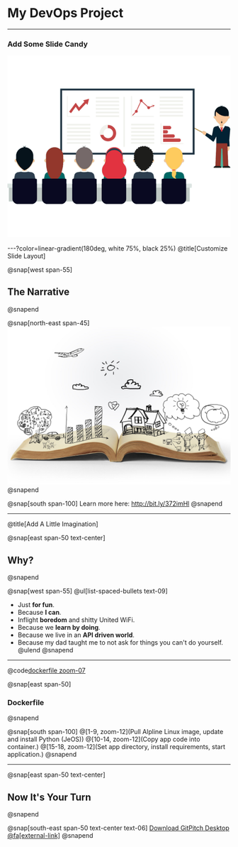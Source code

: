 # My **DevOps** Project

---

### Add Some Slide Candy

![IMAGE](assets/img/presentation.png)

---?color=linear-gradient(180deg, white 75%, black 25%)
@title[Customize Slide Layout]

@snap[west span-55]
## The Narrative
@snapend

@snap[north-east span-45]
![IMAGE](assets/img/narrative.jpg)
@snapend

@snap[south span-100]
Learn more here: http://bit.ly/372imHl
@snapend

---
@title[Add A Little Imagination]

@snap[east span-50 text-center]
## Why?
@snapend

@snap[west span-55]
@ul[list-spaced-bullets text-09]
- Just **for fun**.
- Because **I can**.
- Inflight **boredom** and shitty United WiFi.
- Because we **learn by doing**.
- Because we live in an **API driven world**.
- Because my dad taught me to not ask for things you can't do yourself.
@ulend
@snapend

---

@code[dockerfile zoom-07](./Dockerfile)

@snap[east span-50]
### Dockerfile
@snapend

@snap[south span-100]
@[1-9, zoom-12](Pull Alpline Linux image, update and install Python (JeOS))
@[10-14, zoom-12](Copy app code into container.)
@[15-18, zoom-12](Set app directory, install requirements, start application.)
@snapend


---



@snap[east span-50 text-center]
## Now It's **Your** Turn
@snapend

@snap[south-east span-50 text-center text-06]
[Download GitPitch Desktop @fa[external-link]](https://gitpitch.com/docs/getting-started/tutorial/)
@snapend

